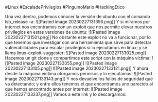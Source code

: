 #Linux #EscaladePrivilegios #PinguinoMario #HackingEtico 

Una vez dentro, podemos conocer la versión de ubuntu con el comando lsb_release -a:
![[Pasted image 20230227131356.png]]
Y si miramos por internet nos encontramos con un exploit que nos permite elevar nuestros privilegios en estas versiones de ubuntu:
![[Pasted image 20230227131501.png]]
No obstante este exploit no va a funcionar, por lo que tenemos que investigar con una herramienta que sirve para detectar vulnerabilidades para escalar privilegios si lo ejecutamos en linux; y se llama linux-exploit-suggester:
![[Pasted image 20230227133025.png]]
Hacemos un git clone y compartimos este script con la máquina víctima:
![[Pasted image 20230227133055.png]]
![[Pasted image 20230227133105.png]]
![[Pasted image 20230227133121.png]]
Y ahora desde la máquina víctima otorgamos permisos y lo ejecutamos:
![[Pasted image 20230227133143.png]]
Y nos devuelve los fallos de seguridad que va detectando; y entre ellos tenemos el que encontramos uno parecido al que hemos encontrado antes por internet:
![[Pasted image 20230227133237.png]]
Vamos a este link y lo descargamos: